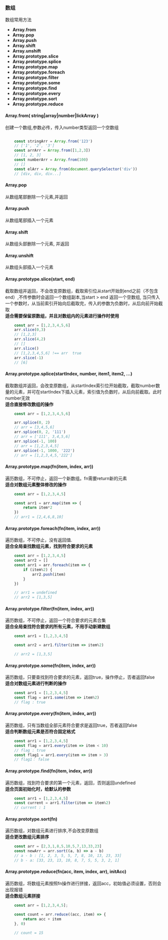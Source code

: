 ### 数组
数组常用方法
- **Array.from**
- **Array.pop**
- **Array.push**
- **Array.shift**
- **Array.unshift**
- **Array.prototype.slice**
- **Array.prototype.splice**
- **Array.prototype.map**
- **Array.prototype.foreach**
- **Array.prototype.filter**
- **Array.prototype.some**
- **Array.prototype.find**
- **Array.prototype.every**
- **Array.prototype.sort**
- **Array.prototype.reduce**

#### Array.from( string|array|number|lickArray )
创建一个数组,参数必传，传入number类型返回一个空数组
```js

    const stringArr = Array.from('123')
    // ['1', '2', '3']
    const arrArr = Array.from([1,2,3])
    // [1, 2, 3]
    const numberArr = Array.from(100)
    // []
    const elArr = Array.from(document.querySelector('div'))
    // [div, div, div...]

```
#### Array.pop
从数组尾部删除一个元素,并返回

#### Array.push
从数组尾部插入一个元素

#### Array.shift
从数组头部删除一个元素, 并返回

#### Array.unshift
从数组头部插入一个元素

#### Array.prototype.slice(start, end)
截取数组并返回，不会改变原数组，截取索引位从start开始到end之前（不包含end）,不传参数时会返回一个数组副本,当start > end 返回一个空数组, 当只传入一个参数时，从当前索引开始向后截取完，传入的参数为负数时，从后向前开始截取  
**适合需要保留原数组，并且对数组内的元素进行操作时使用**
```js
    const arr = [1,2,3,4,5,6]
    arr.slice(0,3)
    // [1,2,3]
    arr.slice(4,2)
    // []
    arr.slice()
    // [1,2,3,4,5,6] !== arr  true
    arr.slice(-1)
    // [6]
```

#### Array.prototype.splice(startIndex, number, item1, item2, ...)

截取数组并返回，会改变原数组，从startIndex索引位开始截取，截取number数量的元素，并可在startIndex下插入元素，索引值为负数时，从后向前截取。此时number无效  
**适合直接修改数组的操作**
```js
    const arr = [1,2,3,4,5,6]

    arr.splice(0, 2)
    // arr = [3,4,5,6]
    arr.splice(0, 2, '111')
    // arr = ['111', 3,4,5,6]
    arr.splice(-1, 100)
    // arr = [1,2,3,4,5]
    arr.splice(-1, 1000, '222')
    // arr = [1,2,3,4,5,'222']
```
#### Array.prototype.map(fn(item, index, arr))
遍历数组，不可停止，返回一个新数组。fn需要return新的元素  
**适合对数组元素整体修改的操作**
```js
    const arr = [1,2,3,4,5]

    const arr1 = arr.map(item => {
        return item*2
    })
    // arr1 = [2,4,6,8,10]
```
#### Array.prototype.foreach(fn(item, index, arr))
遍历数组，不可停止，没有返回值.  
**适合全局查找数组元素，找到符合要求的元素**
```js
    const arr = [1,2,3,4,5]
    const arr2 = []
    const arr1 = arr.foreach(item => {
        if (item%2) {
            arr2.push(item)
        }
    })

    // arr1 = undefined
    // arr2 = [1,3,5]
```

#### Array.prototype.filter(fn(item, index, arr))
遍历数组，不可停止，返回一个符合要求的元素合集  
**适合全局查找符合要求的所有元素，不用手动新建数组**
```js
    const arr1 = [1,2,3,4,5]

    const arr2 = arr1.filter(item => item%2)

    // arr2 = [1,3,5]
```

#### Array.prototype.some(fn(item, index, arr))
遍历数组，只要查找到符合要求的元素，返回true，操作停止，否者返回false  
**适合对数组元素进行判断的操作**
```js
    const arr1 = [1,2,3,4,5]
    const flag = arr1.some(item => item%2)
    // flag : true
```
#### Array.prototype.every(fn(item, index, arr))
遍历数组，只有当数组全部元素符合要求是返回true，否者返回false  
**适合判断数组元素是否符合固定格式**
```js
    const arr1 = [1,2,3,4,5]
    const flag = arr1.every(item => item < 10)
    // flag : true
    const flag1 = arr1.every(item => item > 3)
    // flag1： false
```

#### Array.prototype.find(fn(item, index, arr))
遍历数组，找到符合要求的第一个元素，返回，否则返回undefined  
**适合页面初始化时，给默认的参数**
```js
    const arr1 = [1,2,3,4,5]
    const current = arr1.filter(item => item%2)
    // current : 1
```
#### Array.prototype.sort(fn)
遍历数组，对数组元素进行排序,不会改变原数组  
**适合更改数组元素排序**
```js
    const arr = [2,3,1,8,5,10,5,7,13,33,23]
    const newArr = arr.sort((a, b) => a - b)
    // a - b : [1, 2, 3, 5, 5, 7, 8, 10, 13, 23, 33]
    // b - a: [33, 23, 13, 10, 8, 7, 5, 5, 3, 2, 1]
```

#### Array.prototype.reduce(fn(acc, item, index, arr), initAcc)
遍历数组，将数组元素按照fn操作进行拼接，返回acc，初始值必须设置，否则会出现报错  
**适合数组元素拼接**
```js
    const arr = [1,2,3,4,5];

    const count = arr.reduce((acc, item) => {
        return acc + item
    }, 0)

    // count = 15
```